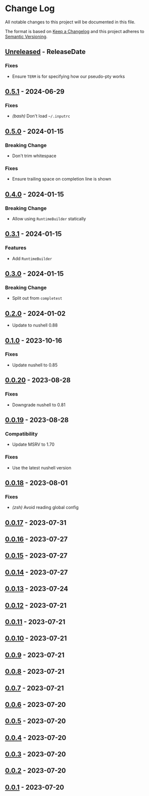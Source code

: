 # Change Log
All notable changes to this project will be documented in this file.

The format is based on [Keep a Changelog](http://keepachangelog.com/)
and this project adheres to [Semantic Versioning](http://semver.org/).

<!-- next-header -->
## [Unreleased] - ReleaseDate

### Fixes

- Ensure `TERM` is for specifying how our pseudo-pty works

## [0.5.1] - 2024-06-29

### Fixes

- *(bash)* Don't load `~/.inputrc`

## [0.5.0] - 2024-01-15

### Breaking Change

- Don't trim whitespace

### Fixes

- Ensure trailing space on completion line is shown

## [0.4.0] - 2024-01-15

### Breaking Change

- Allow using `RuntimeBuilder` statically

## [0.3.1] - 2024-01-15

### Features

- Add `RuntimeBuilder`

## [0.3.0] - 2024-01-15

### Breaking Change

- Split out from `completest`

## [0.2.0] - 2024-01-02

- Update to nushell 0.88

## [0.1.0] - 2023-10-16

### Fixes

- Update nushell to 0.85

## [0.0.20] - 2023-08-28

### Fixes

- Downgrade nushell to 0.81

## [0.0.19] - 2023-08-28

### Compatibility

- Update MSRV to 1.70

### Fixes

- Use the latest nushell version

## [0.0.18] - 2023-08-01

### Fixes

- *(zsh)* Avoid reading global config

## [0.0.17] - 2023-07-31

## [0.0.16] - 2023-07-27

## [0.0.15] - 2023-07-27

## [0.0.14] - 2023-07-27

## [0.0.13] - 2023-07-24

## [0.0.12] - 2023-07-21

## [0.0.11] - 2023-07-21

## [0.0.10] - 2023-07-21

## [0.0.9] - 2023-07-21

## [0.0.8] - 2023-07-21

## [0.0.7] - 2023-07-21

## [0.0.6] - 2023-07-20

## [0.0.5] - 2023-07-20

## [0.0.4] - 2023-07-20

## [0.0.3] - 2023-07-20

## [0.0.2] - 2023-07-20

## [0.0.1] - 2023-07-20

<!-- next-url -->
[Unreleased]: https://github.com/assert-rs/completest/compare/completest-pty-v0.5.1...HEAD
[0.5.1]: https://github.com/assert-rs/completest/compare/completest-pty-v0.5.0...completest-pty-v0.5.1
[0.5.0]: https://github.com/assert-rs/completest/compare/completest-pty-v0.4.0...completest-pty-v0.5.0
[0.4.0]: https://github.com/assert-rs/completest/compare/completest-pty-v0.3.1...completest-pty-v0.4.0
[0.3.1]: https://github.com/assert-rs/completest/compare/completest-pty-v0.3.0...completest-pty-v0.3.1
[0.3.0]: https://github.com/assert-rs/completest/compare/v0.2.0...completest-pty-v0.3.0
[0.2.0]: https://github.com/assert-rs/completest/compare/v0.1.0...v0.2.0
[0.1.0]: https://github.com/assert-rs/completest/compare/v0.0.20...v0.1.0
[0.0.20]: https://github.com/assert-rs/completest/compare/v0.0.19...v0.0.20
[0.0.19]: https://github.com/assert-rs/completest/compare/v0.0.18...v0.0.19
[0.0.18]: https://github.com/assert-rs/completest/compare/v0.0.17...v0.0.18
[0.0.17]: https://github.com/assert-rs/completest/compare/v0.0.16...v0.0.17
[0.0.16]: https://github.com/assert-rs/completest/compare/v0.0.15...v0.0.16
[0.0.15]: https://github.com/assert-rs/completest/compare/v0.0.14...v0.0.15
[0.0.14]: https://github.com/assert-rs/completest/compare/v0.0.13...v0.0.14
[0.0.13]: https://github.com/assert-rs/completest/compare/v0.0.12...v0.0.13
[0.0.12]: https://github.com/assert-rs/completest/compare/v0.0.11...v0.0.12
[0.0.11]: https://github.com/assert-rs/completest/compare/v0.0.10...v0.0.11
[0.0.10]: https://github.com/assert-rs/completest/compare/v0.0.9...v0.0.10
[0.0.9]: https://github.com/assert-rs/completest/compare/v0.0.8...v0.0.9
[0.0.8]: https://github.com/assert-rs/completest/compare/v0.0.7...v0.0.8
[0.0.7]: https://github.com/assert-rs/completest/compare/v0.0.6...v0.0.7
[0.0.6]: https://github.com/assert-rs/completest/compare/v0.0.5...v0.0.6
[0.0.5]: https://github.com/assert-rs/completest/compare/v0.0.4...v0.0.5
[0.0.4]: https://github.com/assert-rs/completest/compare/v0.0.3...v0.0.4
[0.0.3]: https://github.com/assert-rs/completest/compare/v0.0.2...v0.0.3
[0.0.2]: https://github.com/assert-rs/completest/compare/v0.0.1...v0.0.2
[0.0.1]: https://github.com/assert-rs/completest/compare/3ba75d4e53b79952a4c1771d88f2a22a53d1782d...v0.0.1

